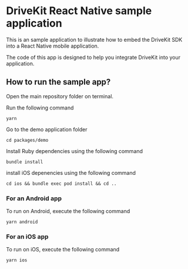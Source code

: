 # DriveKit React Native sample application

This is an sample application to illustrate how to embed the DriveKit SDK into a React Native mobile application.

The code of this app is designed to help you integrate DriveKit into your application.

## How to run the sample app?

Open the main repository folder on terminal.

Run the following command 
```
yarn
```

Go to the demo application folder
```
cd packages/demo
```

Install Ruby dependencies using the following command 
```
bundle install
```

install iOS depenencies using the following command
```
cd ios && bundle exec pod install && cd ..
```
  
### For an Android app
To run on Android, execute the following command
```
yarn android
```

### For an iOS app
To run on iOS, execute the following command
```
yarn ios
```
